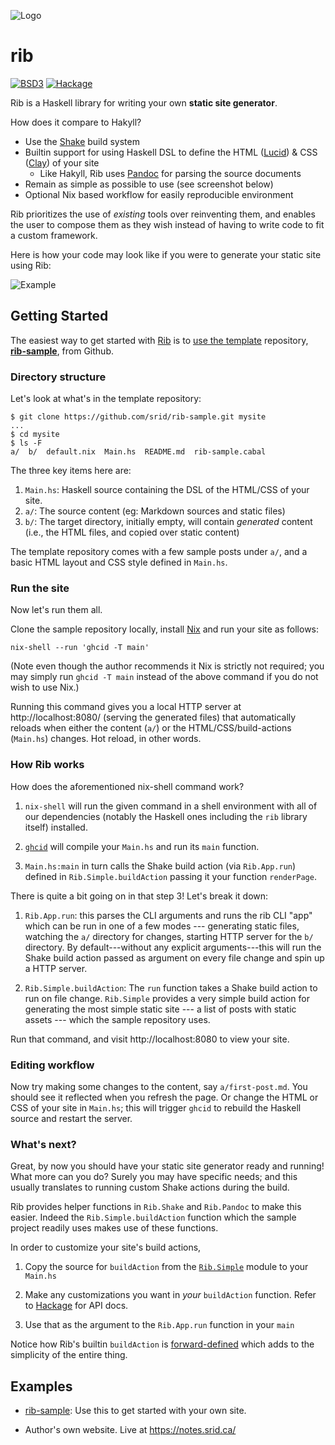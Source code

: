 ![Logo](https://raw.githubusercontent.com/srid/rib/master/assets/rib.png)

# rib

[![BSD3](https://img.shields.io/badge/License-BSD-blue.svg)](https://en.wikipedia.org/wiki/BSD_License)
[![Hackage](https://img.shields.io/hackage/v/rib.svg)](https://hackage.haskell.org/package/rib)

Rib is a Haskell library for writing your own **static site generator**.

How does it compare to Hakyll?

- Use the [Shake](https://shakebuild.com/) build system
- Builtin support for using Haskell DSL to define the HTML
  ([Lucid](https://chrisdone.com/posts/lucid2/)) & CSS
  ([Clay](http://fvisser.nl/clay/)) of your site 
  - Like Hakyll, Rib uses [Pandoc](https://pandoc.org/) for parsing the source
    documents
- Remain as simple as possible to use (see screenshot below)
- Optional Nix based workflow for easily reproducible environment

Rib prioritizes the use of *existing* tools over reinventing them, and enables
the user to compose them as they wish instead of having to write code to fit a
custom framework.

Here is how your code may look like if you were to generate your static site
using Rib:

![Example](https://raw.githubusercontent.com/srid/rib/master/assets/rib-sample-main.png)

## Getting Started

The easiest way to get started with [Rib](/) is to [use the
template](https://help.github.com/en/articles/creating-a-repository-from-a-template)
repository, [**rib-sample**](https://github.com/srid/rib-sample), from Github.

### Directory structure

Let's look at what's in the template repository:

```shell
$ git clone https://github.com/srid/rib-sample.git mysite
...
$ cd mysite
$ ls -F
a/  b/  default.nix  Main.hs  README.md  rib-sample.cabal
```

The three key items here are:

1. `Main.hs`: Haskell source containing the DSL of the HTML/CSS of your site.
1. `a/`: The source content (eg: Markdown sources and static files)
1. `b/`: The target directory, initially empty, will contain _generated_ content
   (i.e., the HTML files, and copied over static content)
   
The template repository comes with a few sample posts under `a/`, and a basic
HTML layout and CSS style defined in `Main.hs`. 

### Run the site

Now let's run them all. 

Clone the sample repository locally, install [Nix](https://nixos.org/nix/) and
run your site as follows:

```shell
nix-shell --run 'ghcid -T main'
```

(Note even though the author recommends it Nix is strictly not required; you may
simply run `ghcid -T main` instead of the above command if you do not wish to
use Nix.)

Running this command gives you a local HTTP server at http://localhost:8080/
(serving the generated files) that automatically reloads when either the content
(`a/`) or the HTML/CSS/build-actions (`Main.hs`) changes. Hot reload, in other
words.

### How Rib works

How does the aforementioned nix-shell command work?

1. `nix-shell` will run the given command in a shell environment with all of our
dependencies (notably the Haskell ones including the `rib` library itself)
installed. 

1. [`ghcid`](https://github.com/ndmitchell/ghcid) will compile your `Main.hs`
   and run its `main` function.

1. `Main.hs:main` in turn calls the Shake build action (via `Rib.App.run`)
   defined in `Rib.Simple.buildAction` passing it your function `renderPage`.

There is quite a bit going on in that step 3! Let's break it down:

1. `Rib.App.run`: this parses the CLI arguments and runs the rib CLI "app" which
   can be run in one of a few modes --- generating static files, watching the
   `a/` directory for changes, starting HTTP server for the `b/` directory. By
   default---without any explicit arguments---this will run the Shake build
   action passed as argument on every file change and spin up a HTTP server.
   
1. `Rib.Simple.buildAction`: The `run` function takes a Shake build action to
   run on file change. `Rib.Simple` provides a very simple build action for
   generating the most simple static site --- a list of posts with static assets
   --- which the sample repository uses.
   
Run that command, and visit http://localhost:8080 to view your site.

### Editing workflow

Now try making some changes to the content, say `a/first-post.md`. You should
see it reflected when you refresh the page. Or change the HTML or CSS of your
site in `Main.hs`; this will trigger `ghcid` to rebuild the Haskell source and
restart the server.

### What's next?

Great, by now you should have your static site generator ready and running! What
more can you do? Surely you may have specific needs; and this usually translates
to running custom Shake actions during the build.

Rib provides helper functions in `Rib.Shake` and `Rib.Pandoc` to make this
easier. Indeed the `Rib.Simple.buildAction` function which the sample project
readily uses makes use of these functions.

In order to customize your site's build actions,

1. Copy the source for `buildAction` from the
[`Rib.Simple`](https://github.com/srid/rib/blob/master/src/Rib/Simple.hs) module
to your `Main.hs`

1. Make any customizations you want in *your* `buildAction` function. Refer to
   [Hackage](http://hackage.haskell.org/package/rib) for API docs.

1. Use that as the argument to the `Rib.App.run` function in your `main`

Notice how Rib's builtin `buildAction` is 
[forward-defined](http://hackage.haskell.org/package/shake-0.18.3/docs/Development-Shake-Forward.html)
which adds to the simplicity of the entire thing.

## Examples

* [rib-sample](https://github.com/srid/rib-sample): Use this to get started with
  your own site.

* Author's own website. Live at https://notes.srid.ca/ 

